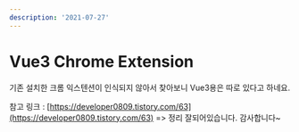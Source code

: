 ```yaml
---
description: '2021-07-27'
---
```


# Vue3 Chrome Extension

기존 설치한 크롬 익스텐션이 인식되지 않아서 찾아보니 Vue3용은 따로 있다고 하네요. &#x20;

참고 링크 : [https://developer0809.tistory.com/63](https://developer0809.tistory.com/63) => 정리 잘되어있습니다. 감사합니다\~&#x20;
